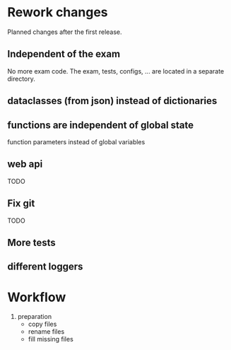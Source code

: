 # Rework changes

Planned changes after the first release.

## Independent of the exam

No more exam code. The exam, tests, configs, ... are located in a separate directory.

## dataclasses (from json) instead of dictionaries
## functions are independent of global state
function parameters instead of global variables

## web api
TODO
## Fix git 
TODO
## More tests
## different loggers

# Workflow

1. preparation
    - copy files
    - rename files
    - fill missing files
